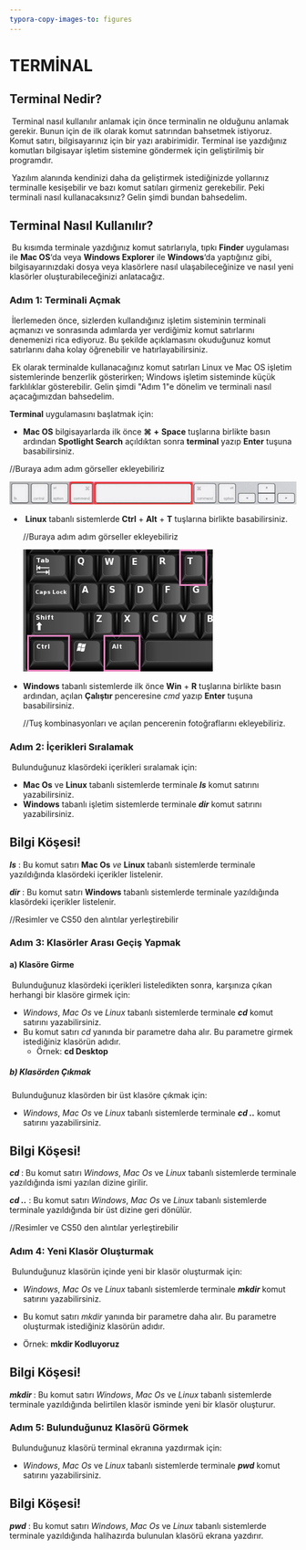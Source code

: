```yaml
---
typora-copy-images-to: figures
---
```


# TERMİNAL 



## Terminal Nedir?

​	Terminal nasıl kullanılır anlamak için önce terminalin ne olduğunu anlamak gerekir. Bunun için de ilk olarak komut satırından bahsetmek istiyoruz. Komut satırı, bilgisayarınız için bir yazı arabirimidir. Terminal ise yazdığınız komutları bilgisayar işletim sistemine göndermek için geliştirilmiş bir programdır. 

​	Yazılım alanında kendinizi daha da geliştirmek istediğinizde yollarınız terminalle kesişebilir ve bazı komut satıları girmeniz gerekebilir. Peki terminali nasıl kullanacaksınız? Gelin şimdi bundan bahsedelim.



## Terminal Nasıl Kullanılır?

​	Bu kısımda terminale yazdığınız komut satırlarıyla, tıpkı **Finder** uygulaması ile **Mac OS**‘da veya **Windows Explorer** ile **Windows**‘da yaptığınız gibi, bilgisayarınızdaki dosya veya klasörlere nasıl ulaşabileceğinize ve nasıl yeni klasörler oluşturabileceğinizi anlatacağız. 



### Adım 1: Terminali Açmak

​	İlerlemeden önce, sizlerden kullandığınız işletim sisteminin terminali açmanızı ve sonrasında adımlarda yer verdiğimiz komut satırlarını denemenizi rica ediyoruz. Bu şekilde açıklamasını okuduğunuz komut satırlarını daha kolay öğrenebilir ve hatırlayabilirsiniz.

​	Ek olarak terminalde kullanacağınız komut satırları Linux ve Mac OS işletim sistemlerinde benzerlik gösterirken; Windows işletim sisteminde küçük farklılıklar gösterebilir. Gelin şimdi "Adım 1"e dönelim ve terminali nasıl açacağımızdan bahsedelim.



**Terminal** uygulamasını başlatmak için:

* **Mac OS** bilgisayarlarda ilk önce **⌘** **+** **Space** tuşlarına birlikte basın ardından **Spotlight Search** açıldıktan sonra **terminal** yazıp **Enter** tuşuna basabilirsiniz.

//Buraya adım adım görseller ekleyebiliriz

![terminal1](figures/terminal1.png)



* ​	**Linux** tabanlı sistemlerde **Ctrl** + **Alt** + **T** tuşlarına birlikte basabilirsiniz.

  //Buraya adım adım görseller ekleyebiliriz

  ![terminal2](figures/terminal2.jpg)



* **Windows** tabanlı sistemlerde ilk önce **Win** + **R** tuşlarına birlikte basın ardından, açılan **Çalıştır** penceresine *cmd* yazıp **Enter** tuşuna basabilirsiniz.

  //Tuş kombinasyonları ve açılan pencerenin fotoğraflarını ekleyebiliriz.



### Adım 2:  İçerikleri Sıralamak

​	Bulunduğunuz klasördeki içerikleri sıralamak için:

* **Mac Os** ve **Linux** tabanlı sistemlerde terminale ***ls*** komut satırını yazabilirsiniz.
* **Windows** tabanlı işletim sistemlerde terminale ***dir*** komut satırını yazabilirsiniz.



## Bilgi Köşesi!

***ls*** : Bu komut satırı **Mac Os** *ve* **Linux** tabanlı sistemlerde terminale yazıldığında klasördeki içerikler listelenir.

***dir*** : Bu komut satırı **Windows** tabanlı sistemlerde terminale yazıldığında klasördeki içerikler listelenir.

//Resimler ve CS50 den alıntılar yerleştirebilir



### Adım 3: Klasörler Arası Geçiş Yapmak

#### a) Klasöre Girme

​	Bulunduğunuz klasördeki içerikleri listeledikten sonra, karşınıza çıkan herhangi bir klasöre girmek için:

* *Windows*, *Mac Os* ve *Linux* tabanlı sistemlerde terminale ***cd*** komut satırını yazabilirsiniz.
* Bu komut satırı *cd* yanında bir parametre daha alır. Bu parametre girmek istediğiniz klasörün adıdır.
  * Örnek: **cd Desktop**

##### b) Klasörden Çıkmak

​	Bulunduğunuz klasörden bir üst klasöre çıkmak için:

* *Windows*, *Mac Os* ve *Linux* tabanlı sistemlerde terminale ***cd ..*** komut satırını yazabilirsiniz.



## Bilgi Köşesi!

***cd <klasorismi>*** : Bu komut satırı *Windows*, *Mac Os* ve *Linux* tabanlı sistemlerde terminale yazıldığında ismi yazılan dizine girilir. 

***cd ..*** : Bu komut satırı *Windows*, *Mac Os* ve *Linux* tabanlı sistemlerde terminale yazıldığında bir üst dizine geri dönülür.

//Resimler ve CS50 den alıntılar yerleştirebilir



### Adım 4: Yeni Klasör Oluşturmak

​	Bulunduğunuz klasörün içinde yeni bir klasör oluşturmak için:

* *Windows*, *Mac Os* ve *Linux* tabanlı sistemlerde terminale ***mkdir*** komut satırını yazabilirsiniz.

* Bu komut satırı *mkdir* yanında bir parametre daha alır. Bu parametre oluşturmak istediğiniz klasörün adıdır.

* Örnek: **mkdir Kodluyoruz**



## Bilgi Köşesi!

***mkdir <klasorismi>*** : Bu komut satırı *Windows*, *Mac Os* ve *Linux* tabanlı sistemlerde terminale yazıldığında belirtilen klasör isminde yeni bir klasör oluşturur. 



### Adım 5: Bulunduğunuz Klasörü Görmek

​	Bulunduğunuz klasörü terminal ekranına yazdırmak için:

* *Windows*, *Mac Os* ve *Linux* tabanlı sistemlerde terminale ***pwd*** komut satırını yazabilirsiniz.



## Bilgi Köşesi!

***pwd*** : Bu komut satırı *Windows*, *Mac Os* ve *Linux* tabanlı sistemlerde terminale yazıldığında halihazırda bulunulan klasörü ekrana yazdırır. 